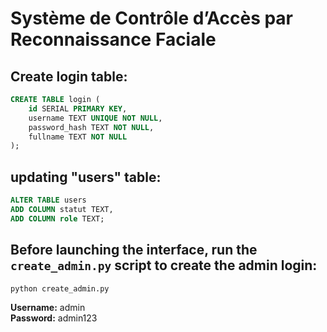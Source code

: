 # Système de Contrôle d’Accès par Reconnaissance Faciale

## Create login table:
```sql
CREATE TABLE login (
    id SERIAL PRIMARY KEY,
    username TEXT UNIQUE NOT NULL,
    password_hash TEXT NOT NULL,
    fullname TEXT NOT NULL
);
```

## updating "users" table:
```sql
ALTER TABLE users
ADD COLUMN statut TEXT,
ADD COLUMN role TEXT;
```

## Before launching the interface, run the `create_admin.py` script to create the admin login: 
```cmd
python create_admin.py
```
**Username:** admin  
**Password:** admin123  
